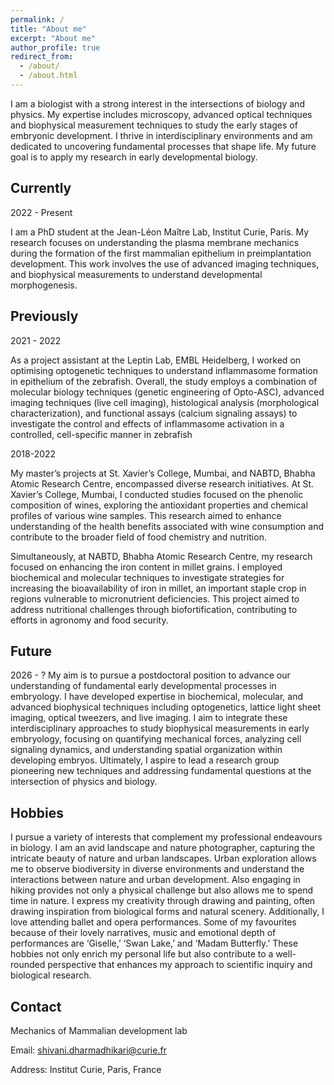 ```yaml
---
permalink: /
title: "About me"
excerpt: "About me"
author_profile: true
redirect_from: 
  - /about/
  - /about.html
---
```


I am a biologist with a strong interest in the intersections of biology and physics. My expertise includes microscopy, advanced optical techniques and biophysical measurement techniques  to study the early stages of embryonic development. I thrive in interdisciplinary environments and am dedicated to uncovering fundamental processes that shape life. My future goal is to apply my research in early developmental biology.

Currently
------

2022 - Present

I am a PhD student at the Jean-Léon Maître Lab, Institut Curie, Paris. My research focuses on understanding the plasma membrane mechanics during the formation of the first mammalian epithelium in preimplantation development. This work involves the use of advanced imaging techniques, and biophysical measurements to understand developmental morphogenesis. 

Previously
------

2021 - 2022

As a project assistant at the Leptin Lab, EMBL Heidelberg, I worked on optimising optogenetic techniques to understand inflammasome formation in epithelium of the zebrafish. Overall, the study employs a combination of molecular biology techniques (genetic engineering of Opto-ASC), advanced imaging techniques (live cell imaging), histological analysis (morphological characterization), and functional assays (calcium signaling assays) to investigate the control and effects of inflammasome activation in a controlled, cell-specific manner in zebrafish

2018-2022

My master’s projects at St. Xavier’s College, Mumbai, and NABTD, Bhabha Atomic Research Centre, encompassed diverse research initiatives. At St. Xavier’s College, Mumbai, I conducted studies focused on the phenolic composition of wines, exploring the antioxidant properties and chemical profiles of various wine samples. This research aimed to enhance understanding of the health benefits associated with wine consumption and contribute to the broader field of food chemistry and nutrition.

Simultaneously, at NABTD, Bhabha Atomic Research Centre, my research focused on enhancing the iron content in millet grains. I employed biochemical and molecular techniques to investigate strategies for increasing the bioavailability of iron in millet, an important staple crop in regions vulnerable to micronutrient deficiencies. This project aimed to address nutritional challenges through biofortification, contributing to efforts in agronomy and food security.

Future
------

2026 - ?
My aim is to pursue a postdoctoral position to advance our understanding of  fundamental early developmental processes in embryology.
I have developed expertise in biochemical, molecular, and advanced biophysical techniques including optogenetics, lattice light sheet imaging, optical tweezers, and live imaging. I aim to integrate these interdisciplinary approaches to study biophysical measurements in early embryology, focusing on quantifying mechanical forces, analyzing cell signaling dynamics, and understanding spatial organization within developing embryos. Ultimately, I aspire to lead a research group pioneering new techniques and addressing fundamental questions at the intersection of physics and biology.

Hobbies
------

I pursue a variety of interests that complement my professional endeavours in biology. I am an avid landscape and nature photographer, capturing the intricate beauty of nature and urban landscapes. Urban exploration allows me to observe biodiversity in diverse environments and understand the interactions between nature and urban development. Also engaging in hiking provides not only a physical challenge but also allows me to spend time in nature. I express my creativity through drawing and painting, often drawing inspiration from biological forms and natural scenery. Additionally, I love attending ballet and opera performances. Some of my favourites because of their lovely narratives, music and emotional depth of performances are ‘Giselle,’ ‘Swan Lake,’ and ‘Madam Butterfly.’ These hobbies not only enrich my personal life but also contribute to a well-rounded perspective that enhances my approach to scientific inquiry and biological research. 

Contact
------
Mechanics of Mammalian development lab

Email: shivani.dharmadhikari@curie.fr

Address: Institut Curie, Paris, France


